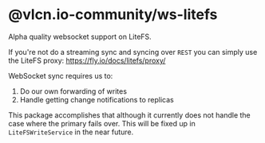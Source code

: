 # @vlcn.io-community/ws-litefs

Alpha quality websocket support on LiteFS.

If you're not do a streaming sync and syncing over `REST` you can simply use the LiteFS proxy: https://fly.io/docs/litefs/proxy/

WebSocket sync requires us to:
1. Do our own forwarding of writes
2. Handle getting change notifications to replicas

This package accomplishes that although it currently does not handle the case where the primary fails over. This will be fixed up in `LiteFSWriteService` in the near future.